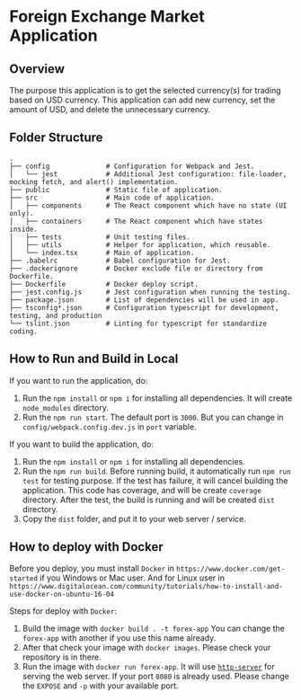 # Foreign Exchange Market Application

## Overview

The purpose this application is to get the selected currency(s) for trading based on USD currency.
This application can add new currency, set the amount of USD, and delete the unnecessary currency.

## Folder Structure

```
.
├── config              # Configuration for Webpack and Jest.
│   └── jest            # Additional Jest configuration: file-loader, mocking fetch, and alert() implementation.
├── public              # Static file of application.
├── src                 # Main code of application.
│   ├── components      # The React component which have no state (UI only).
│   ├── containers      # The React component which have states inside.
│   ├── tests           # Unit testing files.
│   ├── utils           # Helper for application, which reusable.
│   └── index.tsx       # Main of application.
├── .babelrc            # Babel configuration for Jest.
├── .dockerignore       # Docker exclude file or directory from Dockerfile.
├── Dockerfile          # Docker deploy script.
├── jest.config.js      # Jest configuration when running the testing.
├── package.json        # List of dependencies will be used in app.
├── tsconfig*.json      # Configuration typescript for development, testing, and production
└── tslint.json         # Linting for typescript for standardize coding.
```

## How to Run and Build in Local

If you want to run the application, do:
1. Run the `npm install` or `npm i` for installing all dependencies.
   It will create `node_modules` directory.
2. Run the `npm run start`.
   The default port is `3000`. But you can change in `config/webpack.config.dev.js` in `port` variable.

If you want to build the application, do:
1. Run the `npm install` or `npm i` for installing all dependencies.
2. Run the `npm run build`.
   Before running build, it automatically run `npm run test` for testing purpose.
   If the test has failure, it will cancel building the application.
   This code has coverage, and will be create `coverage` directory.
   After the test, the build is running and will be created `dist` directory.
3. Copy the `dist` folder, and put it to your web server / service.

## How to deploy with Docker

Before you deploy, you must install `Docker` in `https://www.docker.com/get-started` if you Windows or Mac user.
And for Linux user in `https://www.digitalocean.com/community/tutorials/how-to-install-and-use-docker-on-ubuntu-16-04`

Steps for deploy with `Docker`:
1. Build the image with `docker build . -t forex-app`
   You can change the `forex-app` with another if you use this name already.
2. After that check your image with `docker images`.
   Please check your repository is in there.
3. Run the image with `docker run forex-app`.
   It will use [`http-server`](https://www.npmjs.com/package/http-server) for serving the web server.
   If your port `8080` is already used. Please change the `EXPOSE` and `-p` with your available port.